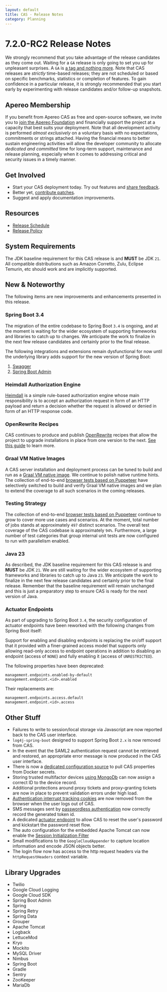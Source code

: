 ```yaml
---
layout: default
title: CAS - Release Notes
category: Planning
---
```


# 7.2.0-RC2 Release Notes

We strongly recommend that you take advantage of the release candidates as they come out. Waiting for a `GA` release is only going to set
you up for unpleasant surprises. A `GA` is [a tag and nothing more](https://apereo.github.io/2017/03/08/the-myth-of-ga-rel/). Note
that CAS releases are *strictly* time-based releases; they are not scheduled or based on specific benchmarks,
statistics or completion of features. To gain confidence in a particular
release, it is strongly recommended that you start early by experimenting with release candidates and/or follow-up snapshots.

## Apereo Membership

If you benefit from Apereo CAS as free and open-source software, we invite you
to [join the Apereo Foundation](https://www.apereo.org/content/apereo-membership)
and financially support the project at a capacity that best suits your deployment. Note that all development activity is performed
*almost exclusively* on a voluntary basis with no expectations, commitments or strings attached. Having the financial means to better
sustain engineering activities will allow the developer community to allocate *dedicated and committed* time for long-term support,
maintenance and release planning, especially when it comes to addressing critical and security issues in a timely manner.

## Get Involved

- Start your CAS deployment today. Try out features and [share feedback](/cas/Mailing-Lists.html).
- Better yet, [contribute patches](/cas/developer/Contributor-Guidelines.html).
- Suggest and apply documentation improvements.

## Resources

- [Release Schedule](https://github.com/apereo/cas/milestones)
- [Release Policy](/cas/developer/Release-Policy.html)

## System Requirements

The JDK baseline requirement for this CAS release is and **MUST** be JDK `21`. All compatible distributions
such as Amazon Corretto, Zulu, Eclipse Temurin, etc should work and are implicitly supported.

## New & Noteworthy

The following items are new improvements and enhancements presented in this release.

### Spring Boot 3.4

The migration of the entire codebase to Spring Boot `3.4` is ongoing, and at the moment is waiting for the wider ecosystem
of supporting frameworks and libraries to catch up to changes. We anticipate the work to finalize in the next few
release candidates and certainly prior to the final release.

The following integrations and extensions remain dysfunctional for now until the underlying library adds
support for the new version of Spring Boot:

1. [Swagger](../integration/Swagger-Integration.html)
2. [Spring Boot Admin](../monitoring/Configuring-SpringBootAdmin.html)
 
### Heimdall Authorization Engine

[Heimdall](../authorization/Heimdall-Authorization-Overview.html) is a simple rule-based authorization 
engine whose main responsibility is to accept an authorization request
in form of an HTTP payload and return a decision whether the request is allowed or denied in form of an HTTP response code.

### OpenRewrite Recipes

CAS continues to produce and publish [OpenRewrite](https://docs.openrewrite.org/) recipes that allow the project to upgrade installations
in place from one version to the next. [See this guide](../installation/OpenRewrite-Upgrade-Recipes.html) to learn more.

### Graal VM Native Images

A CAS server installation and deployment process can be tuned to build and run
as a [Graal VM native image](../installation/GraalVM-NativeImage-Installation.html). We continue to polish native runtime hints.
The collection of end-to-end [browser tests based on Puppeteer](../../developer/Test-Process.html) have selectively switched
to build and verify Graal VM native images and we plan to extend the coverage to all such scenarios in the coming releases.

### Testing Strategy

The collection of end-to-end [browser tests based on Puppeteer](../../developer/Test-Process.html) continue to grow to cover more use cases
and scenarios. At the moment, total number of jobs stands at approximately `497` distinct scenarios. The overall
test coverage of the CAS codebase is approximately `94%`. Furthermore, a large number of test categories that group internal unit tests
are now configured to run with parallelism enabled.

### Java 23

As described, the JDK baseline requirement for this CAS release is and **MUST** be JDK `21`. We are still waiting for the
wider ecosystem of supporting frameworks and libraries to catch up to Java `23`. We anticipate the work to finalize in the next few
release candidates and certainly prior to the final release. Remember that the baseline requirement will remain unchanged
and this is just a preparatory step to ensure CAS is ready for the next version of Java.
 
### Actuator Endpoints

As part of upgrading to Spring Boot `3.4`, the security configuration of actuator endpoints have been reworked with the following
changes from Spring Boot itself:

Support for enabling and disabling endpoints is replacing the on/off support that it provided with a 
finer-grained access model that supports only allowing read-only access to endpoint operations in addition to 
disabling an endpoint (access of `NONE`) and fully enabling it (access of `UNRESTRICTED`).

The following properties have been deprecated:
                                       
```properties
management.endpoints.enabled-by-default
management.endpoint.<id>.enabled
```

Their replacements are:
                                   
```properties
management.endpoints.access.default
management.endpoint.<id>.access
```

## Other Stuff
     
- Failures to write to session/local storage via Javascript are now reported back to the CAS user interface.
- `log4j-spring-boot` designed to support Spring Boot `2.x` is now removed from CAS.
- In the event that the SAML2 authentication request cannot be retrieved and restored, an appropriate error message is now produced in the CAS user interface. 
- There is now a [dedicated configuration source](../configuration/Configuration-Properties-Security-DockerSecrets.html) to pull CAS properties from Docker secrets. 
- Storing trusted multifactor devices [using MongoDb](../mfa/Multifactor-TrustedDevice-Authentication-Storage-MongoDb.html) can now assign a correct ID to the device record.
- Additional protections around proxy tickets and proxy-granting tickets are now in place to prevent validation errors under high load.
- [Authentication interrupt tracking cookies](../webflow/Webflow-Customization-Interrupt-Tracking.html) are now removed from the browser when the user logs out of CAS. 
- SMS messages sent by [passwordless authentication](../authentication/Passwordless-Authentication-Notifications.html) now correctly record the generated token id.
- A dedicated [actuator endpoint](../password_management/Password-Management.html) to allow CAS to reset the user's password and kickstart the password reset flow. 
- The auto configuration for the embedded Apache Tomcat can now enable the [Session Initialization Filter](https://tomcat.apache.org/tomcat-10.1-doc/api/org/apache/catalina/filters/SessionInitializerFilter.html)
- Small modifications to the `GoogleCloudAppender` to capture location information and encode JSON objects better. 
- The login flow now has access to the http request headers via the `httpRequestHeaders` context variable. 

## Library Upgrades
          
- Twilio
- Google Cloud Logging
- Google Cloud SDK
- Spring Boot Admin
- Spring
- Spring Retry
- Spring Data
- Grouper
- Apache Tomcat
- Logback
- LettuceMod
- Kryo
- Mockito
- MySQL Driver
- Nimbus
- Spring Boot
- Gradle
- Sentry
- ZooKeeper
- MariaDb
